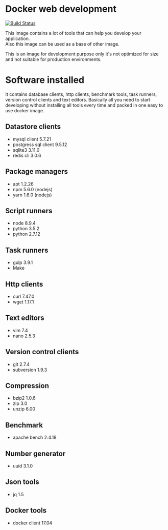# Docker web development
[![Build Status](https://travis-ci.org/richardregeer/docker-web-development.svg?branch=master)](https://travis-ci.org/richardregeer/docker-web-development)

This image contains a lot of tools that can help you develop your application.  
Also this image can be used as a base of other image.

This is an image for development purpose only it's not optimized for size and not suitable for production environments.

# Software installed
It contains database clients, http clients, benchmark tools, task runners, version control clients and text editors. Basically all you need to start developing without installing all tools every time and packed in one easy to use docker image.

## Datastore clients
 - mysql client 5.7.21
 - postgress sql client 9.5.12
 - sqlite3 3.11.0
 - redis cli 3.0.6

## Package managers
 - apt 1.2.26
 - npm 5.6.0 (nodejs)
 - yarn 1.6.0 (nodejs)

## Script runners
 - node 8.9.4
 - python 3.5.2
 - python 2.7.12

## Task runners
 - gulp 3.9.1
 - Make

## Http clients
 - curl 7.47.0
 - wget 1.17.1

## Text editors
 - vim 7.4
 - nano 2.5.3

## Version control clients
 - git 2.7.4
 - subversion 1.9.3

## Compression
 - bzip2 1.0.6
 - zip 3.0
 - unzip 6.00

## Benchmark
 - apache bench 2.4.18

## Number generator
 - uuid 3.1.0

## Json tools
 - jq 1.5

## Docker tools
 - docker client 17.04
